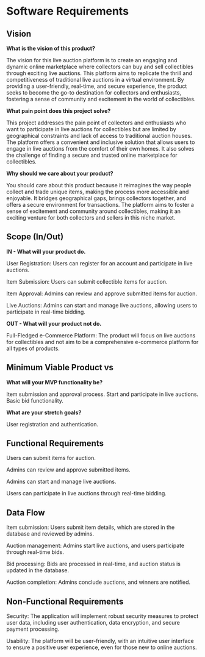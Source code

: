 # Software Requirements

## Vision

**What is the vision of this product?**

The vision for this live auction platform is to create an engaging and dynamic online marketplace where collectors can buy and sell collectibles through exciting live auctions. This platform aims to replicate the thrill and competitiveness of traditional live auctions in a virtual environment. By providing a user-friendly, real-time, and secure experience, the product seeks to become the go-to destination for collectors and enthusiasts, fostering a sense of community and excitement in the world of collectibles.

**What pain point does this project solve?**

This project addresses the pain point of collectors and enthusiasts who want to participate in live auctions for collectibles but are limited by geographical constraints and lack of access to traditional auction houses. The platform offers a convenient and inclusive solution that allows users to engage in live auctions from the comfort of their own homes. It also solves the challenge of finding a secure and trusted online marketplace for collectibles.

**Why should we care about your product?**

You should care about this product because it reimagines the way people collect and trade unique items, making the process more accessible and enjoyable. It bridges geographical gaps, brings collectors together, and offers a secure environment for transactions. The platform aims to foster a sense of excitement and community around collectibles, making it an exciting venture for both collectors and sellers in this niche market.

## Scope (In/Out)

**IN - What will your product do.**

User Registration: Users can register for an account and participate in live auctions.

Item Submission: Users can submit collectible items for auction.

Item Approval: Admins can review and approve submitted items for auction.

Live Auctions: Admins can start and manage live auctions, allowing users to participate in real-time bidding.

**OUT - What will your product not do.**

Full-Fledged e-Commerce Platform: The product will focus on live auctions for collectibles and not aim to be a comprehensive e-commerce platform for all types of products.

## Minimum Viable Product vs

**What will your MVP functionality be?**

Item submission and approval process.
Start and participate in live auctions.
Basic bid functionality.

**What are your stretch goals?**

User registration and authentication.

## Functional Requirements

Users can submit items for auction.

Admins can review and approve submitted items.

Admins can start and manage live auctions.

Users can participate in live auctions through real-time bidding.

## Data Flow

Item submission: Users submit item details, which are stored in the database and reviewed by admins.

Auction management: Admins start live auctions, and users participate through real-time bids.

Bid processing: Bids are processed in real-time, and auction status is updated in the database.

Auction completion: Admins conclude auctions, and winners are notified.

## Non-Functional Requirements

Security: The application will implement robust security measures to protect user data, including user authentication, data encryption, and secure payment processing.

Usability: The platform will be user-friendly, with an intuitive user interface to ensure a positive user experience, even for those new to online auctions.